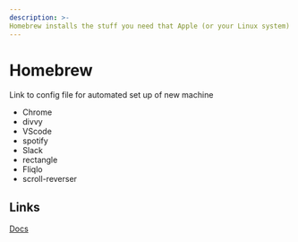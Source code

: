```yaml
---
description: >-
Homebrew installs the stuff you need that Apple (or your Linux system) didn’t.
---
```


# Homebrew

Link to config file for automated set up of new machine

* Chrome
* divvy 
* VScode
* spotify
* Slack
* rectangle
* Fliqlo
* scroll-reverser


## Links
[Docs](https://brew.sh/)



